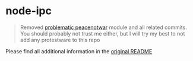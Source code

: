 node-ipc
================

> Removed [problematic peacenotwar](https://github.com/RIAEvangelist/peacenotwar) module and all related commits. You should probably not trust me either, but I will try my best to not add any protestware to this repo

Please find all additional information in the [original README](https://github.com/lukas-mertens/node-ipc/blob/b78969d04516212da5cd0e75612b6fe1890fa742/README.md)
